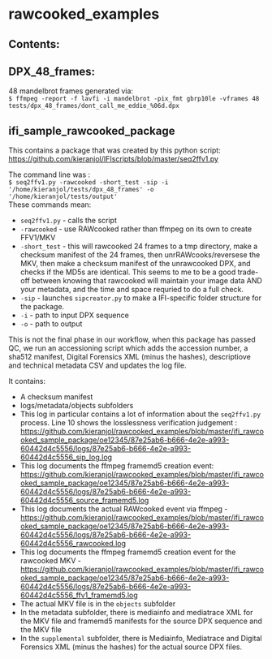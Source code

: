 # rawcooked_examples

Contents:
----------
DPX_48_frames:
-
 48 mandelbrot frames generated via:  
` $ ffmpeg -report -f lavfi -i mandelbrot -pix_fmt gbrp10le -vframes 48 tests/dpx_48_frames/dont_call_me_eddie_%06d.dpx 
`

ifi_sample_rawcooked_package
-
This contains a package that was created by this python script: https://github.com/kieranjol/IFIscripts/blob/master/seq2ffv1.py  

The command line was :  
`$ seq2ffv1.py -rawcooked -short_test -sip -i '/home/kieranjol/tests/dpx_48_frames' -o '/home/kieranjol/tests/output' `  
These commands mean:  
* `seq2ffv1.py` - calls the script
* `-rawcooked` - use RAWcooked rather than ffmpeg on its own to create FFV1/MKV
* `-short_test` - this will rawcooked 24 frames to a tmp directory, make a checksum manifest of the 24 frames, then unrRAWcooks/reversese the MKV, then make a checksum manifest of the unrawcooked DPX, and checks if the MD5s are identical. This seems to me to be a good trade-off between knowing that rawcooked will maintain your image data AND your metadata, and the time and space requried to do a full check.
* `-sip` - launches `sipcreator.py` to make a IFI-specific folder structure for the package.  
* `-i` - path to input DPX sequence
* `-o` - path to output 

This is not the final phase in our workflow, when this package has passed QC, we run an accessioning script which adds the accession number, a sha512 manifest, Digital Forensics XML (minus the hashes), descriptiove and technical metadata CSV and updates the log file.

It contains:  
* A checksum manifest
* logs/metadata/objects subfolders
* This log in particular contains a lot of information about the `seq2ffv1.py` process. Line 10 shows the losslessness verification judgement : https://github.com/kieranjol/rawcooked_examples/blob/master/ifi_rawcooked_sample_package/oe12345/87e25ab6-b666-4e2e-a993-60442d4c5556/logs/87e25ab6-b666-4e2e-a993-60442d4c5556_sip_log.log
* This log documents the ffmpeg framemd5 creation event: https://github.com/kieranjol/rawcooked_examples/blob/master/ifi_rawcooked_sample_package/oe12345/87e25ab6-b666-4e2e-a993-60442d4c5556/logs/87e25ab6-b666-4e2e-a993-60442d4c5556_source_framemd5.log
* This log documents the actual RAWcooked event via ffmpeg - https://github.com/kieranjol/rawcooked_examples/blob/master/ifi_rawcooked_sample_package/oe12345/87e25ab6-b666-4e2e-a993-60442d4c5556/logs/87e25ab6-b666-4e2e-a993-60442d4c5556_rawcooked.log
* This log documents the ffmpeg framemd5 creation event for the rawcooked MKV - https://github.com/kieranjol/rawcooked_examples/blob/master/ifi_rawcooked_sample_package/oe12345/87e25ab6-b666-4e2e-a993-60442d4c5556/logs/87e25ab6-b666-4e2e-a993-60442d4c5556_ffv1_framemd5.log
* The actual MKV file is in the `objects` subfolder
* In the metadata subfolder, there is mediainfo and mediatrace XML for the MKV file and framemd5 manifests for the source DPX sequence and the MKV file
* In the `supplemental` subfolder, there is Mediainfo, Mediatrace and Digital Forensics XML (minus the hashes) for the actual source DPX files.

